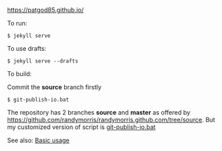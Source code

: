 <https://patgod85.github.io/>


To run:

```
$ jekyll serve
```

To use drafts:

```
$ jekyll serve --drafts
```

To build: 

Commit the **source** branch firstly

```
$ git-publish-io.bat
```

The repository has 2 branches **source** and **master** 
as offered by <https://github.com/randymorris/randymorris.github.com/tree/source>. 
But my customized version of script is [git-publish-io.bat](git-publish-io.bat)

See also: [Basic usage](https://jekyllrb.com/docs/usage/)